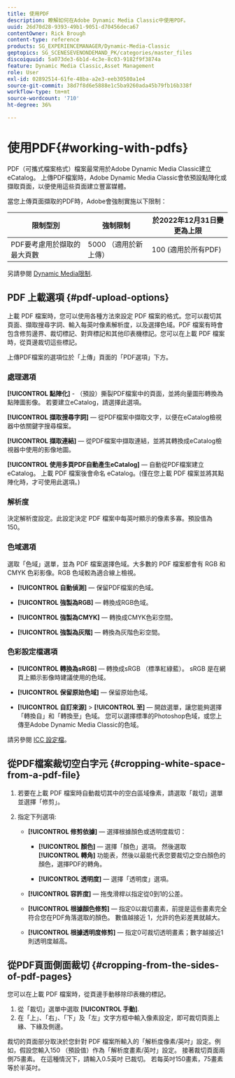 ```yaml
---
title: 使用PDF
description: 瞭解如何在Adobe Dynamic Media Classic中使用PDF。
uuid: 26d70d28-9393-49b1-9051-d70456deca67
contentOwner: Rick Brough
content-type: reference
products: SG_EXPERIENCEMANAGER/Dynamic-Media-Classic
geptopics: SG_SCENESEVENONDEMAND_PK/categories/master_files
discoiquuid: 5a073de3-6b1d-4c3e-8c03-9182f9f3874a
feature: Dynamic Media Classic,Asset Management
role: User
exl-id: 02892514-61fe-48ba-a2e3-eeb30580a1e4
source-git-commit: 38d7f8d6e5888e1c5ba9260ada45b79fb16b338f
workflow-type: tm+mt
source-wordcount: '710'
ht-degree: 36%

---
```


# 使用PDF{#working-with-pdfs}

PDF（可攜式檔案格式）檔案最常用於Adobe Dynamic Media Classic建立eCatalog。 上傳PDF檔案時，Adobe Dynamic Media Classic會依預設點陣化或擷取頁面，以便使用這些頁面建立豐富媒體。

當您上傳頁面擷取的PDF時，Adobe會強制實施以下限制：

| 限制型別 | 強制限制 | 於2022年12月31日變更為上限 |
| --- | --- | --- |
| PDF要考慮用於擷取的最大頁數 | 5000 （適用於新上傳） | 100 (適用於所有PDF) |

另請參閱 [Dynamic Media限制](/help/using/limitations.md).

## PDF 上載選項 {#pdf-upload-options}

上載 PDF 檔案時，您可以使用各種方法來設定 PDF 檔案的格式。您可以裁切其頁面、擷取搜尋字詞、輸入每英吋像素解析度，以及選擇色域。PDF 檔案有時會包含修剪邊界、裁切標記、對齊標記和其他印表機標記。您可以在上載 PDF 檔案時，從頁邊裁切這些標記。

上傳PDF檔案的選項位於「上傳」頁面的「PDF選項」下方。

### 處理選項

**[!UICONTROL 點陣化]** - （預設）撕裂PDF檔案中的頁面，並將向量圖形轉換為點陣圖影像。 若要建立eCatalog，請選擇此選項。

**[!UICONTROL 擷取搜尋字詞]**  — 從PDF檔案中擷取文字，以便在eCatalog檢視器中依關鍵字搜尋檔案。

**[!UICONTROL 擷取連結]**  — 從PDF檔案中擷取連結，並將其轉換成eCatalog檢視器中使用的影像地圖。

**[!UICONTROL 使用多頁PDF自動產生eCatalog]**  — 自動從PDF檔案建立eCatalog。 上載 PDF 檔案後會命名 eCatalog。(僅在您上載 PDF 檔案並將其點陣化時，才可使用此選項。)

### 解析度

決定解析度設定。此設定決定 PDF 檔案中每英吋顯示的像素多寡。預設值為 150。

### 色域選項

選取「色域」選單，並為 PDF 檔案選擇色域。大多數的 PDF 檔案都會有 RGB 和 CMYK 色彩影像。RGB 色域較為適合線上檢視。

* **[!UICONTROL 自動偵測]**  — 保留PDF檔案的色域。

* **[!UICONTROL 強製為RGB]**  — 轉換成RGB色域。

* **[!UICONTROL 強製為CMYK]**  — 轉換成CMYK色彩空間。

* **[!UICONTROL 強製為灰階]**  — 轉換為灰階色彩空間。

### 色彩設定檔選項

* **[!UICONTROL 轉換為sRGB]**  — 轉換成sRGB （標準紅綠藍）。 sRGB 是在網頁上顯示影像時建議使用的色域。

* **[!UICONTROL 保留原始色域]**  — 保留原始色域。

* **[!UICONTROL 自訂來源]** > **[!UICONTROL 至]**  — 開啟選單，讓您能夠選擇「轉換自」和「轉換至」色域。 您可以選擇標準的Photoshop色域，或您上傳至Adobe Dynamic Media Classic的色域。

請另參閱 [ICC 設定檔](/help/using/icc-profiles.md#icc_profiles)。

## 從PDF檔案裁切空白字元 {#cropping-white-space-from-a-pdf-file}

1. 若要在上載 PDF 檔案時自動裁切其中的空白區域像素，請選取「裁切」選單並選擇「修剪」。
1. 指定下列選項:

   * **[!UICONTROL 修剪依據]**  — 選擇根據顏色或透明度裁切：

      * **[!UICONTROL 顏色]**  — 選擇「顏色」選項。 然後選取 **[!UICONTROL 轉角]** 功能表，然後以最能代表您要裁切之空白顏色的顏色，選擇PDF的轉角。

      * **[!UICONTROL 透明度]**  — 選擇「透明度」選項。
   * **[!UICONTROL 容許度]**  — 拖曳滑桿以指定從0到1的公差。

   * **[!UICONTROL 根據顏色修剪]**  — 指定0以裁切畫素，前提是這些畫素完全符合您在PDF角落選取的顏色。 數值越接近 1，允許的色彩差異就越大。

   * **[!UICONTROL 根據透明度修剪]**  — 指定0可裁切透明畫素；數字越接近1則透明度越高。


## 從PDF頁面側面裁切 {#cropping-from-the-sides-of-pdf-pages}

您可以在上載 PDF 檔案時，從頁邊手動移除印表機的標記。

1. 從「裁切」選單中選取 **[!UICONTROL 手動]**.
1. 在「上」、「右」、「下」及「左」文字方框中輸入像素設定，即可裁切頁面上緣、下緣及側邊。

裁切的頁面部分取決於您針對 PDF 檔案所輸入的「解析度像素/英吋」設定。例如，假設您輸入150 （預設值）作為「解析度畫素/英吋」設定。 接著裁切頁面兩側75畫素。 在這種情況下，請輸入0.5英吋 已裁切。 若每英吋150畫素，75畫素等於半英吋。
